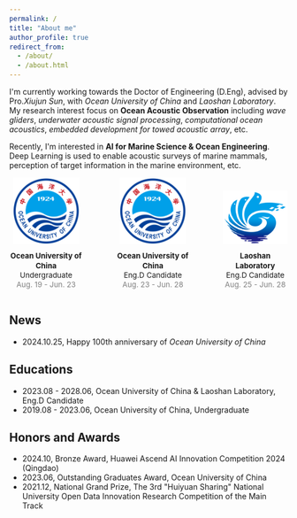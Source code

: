 ```yaml
---
permalink: /
title: "About me"
author_profile: true
redirect_from: 
  - /about/
  - /about.html
---
```


I'm currently working towards the Doctor of Engineering (D.Eng), advised by Pro.*Xiujun Sun*, with *Ocean University of China* and *Laoshan Laboratory*. My research interest focus on **Ocean Acoustic Observation** including *wave gliders*, *underwater acoustic signal processing*, *computational ocean acoustics*, *embedded development for towed acoustic array*, etc. 

Recently, I'm interested in **AI for Marine Science & Ocean Engineering**. Deep Learning is used to enable acoustic surveys of marine mammals, perception of target information in the marine environment, etc.



<div style="display: flex; justify-content: center; align-items: flex-end;">

  <!-- Ocean University of China 图片和字幕 -->
  <div style="text-align: center; margin-right: 60px;"> <!-- 增加间隔 -->
    <a href="http://www.ouc.edu.cn/main.htm">
      <img src="../images/ouc.png" alt="Ocean University of China" width="120">
    </a>
    <p style="font-size:10pt; line-height:1.3; margin-top: 10px;"> <!-- 增加顶部间距 -->
      <b>Ocean University of China</b><br>
      Undergraduate<br>
      <span style="color:#808080">Aug. 19 - Jun. 23</span>
    </p>
  </div>

  <!-- Ocean University of China 图片和字幕 -->
  <div style="text-align: center; margin-right: 60px;"> <!-- 增加间隔 -->
    <a href="http://www.ouc.edu.cn/main.htm">
      <img src="../images/ouc.png" alt="Ocean University of China" width="120">
    </a>
    <p style="font-size:10pt; line-height:1.3; margin-top: 10px;"> <!-- 增加顶部间距 -->
      <b>Ocean University of China</b><br>
      Eng.D Candidate<br>
      <span style="color:#808080">Aug. 23 - Jun. 28</span>
    </p>
  </div>
  
  <!-- National Laboratory 图片和字幕 -->
  <div style="text-align: center;">
    <a href="http://www.qnlm.ac/index">
      <img src="../images/laoshan.png" alt="National Laboratory" width="150">
    </a>
    <p style="font-size:10pt; line-height:1.3; margin-top: 10px;"> <!-- 增加顶部间距 -->
      <b>Laoshan Laboratory</b><br>
      Eng.D Candidate<br>
      <span style="color:#808080">Aug. 25 - Jun. 28</span>
    </p>
  </div>

</div>


## News
- 2024.10.25, Happy 100th anniversary of *Ocean University of China*


## Educations
- 2023.08 - 2028.06, Ocean University of China & Laoshan Laboratory, Eng.D Candidate
- 2019.08 - 2023.06, Ocean University of China, Undergraduate

## Honors and Awards
- 2024.10, Bronze Award, Huawei Ascend AI Innovation Competition 2024 (Qingdao)
- 2023.06, Outstanding Graduates Award, Ocean University of China
- 2021.12, National Grand Prize, The 3rd "Huiyuan Sharing" National University Open Data Innovation Research Competition of the Main Track



